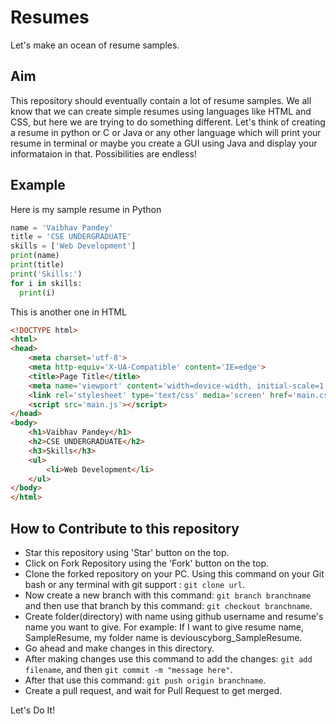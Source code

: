 # Resumes
Let's make an ocean of resume samples.

## Aim

This repository should eventually contain a lot of resume samples. We all know that we can create simple resumes using languages like HTML and CSS, but here we are trying to do something different. Let's think of creating a resume in python or C or Java or any other language which will print your resume in terminal or maybe you create a GUI using Java and display your informataion in that. Possibilities are endless!

## Example

Here is my sample resume in Python

```python
name = 'Vaibhav Pandey'
title = 'CSE UNDERGRADUATE'
skills = ['Web Development']
print(name)
print(title)
print('Skills:')
for i in skills:
  print(i)
```

This is another one in HTML

```html
<!DOCTYPE html>
<html>
<head>
    <meta charset='utf-8'>
    <meta http-equiv='X-UA-Compatible' content='IE=edge'>
    <title>Page Title</title>
    <meta name='viewport' content='width=device-width, initial-scale=1'>
    <link rel='stylesheet' type='text/css' media='screen' href='main.css'>
    <script src='main.js'></script>
</head>
<body>
    <h1>Vaibhav Pandey</h1>
    <h2>CSE UNDERGRADUATE</h2>
    <h3>Skills</h3>
    <ul>
        <li>Web Development</li>
    </ul>
</body>
</html>
```

## How to Contribute to this repository

- Star this repository using 'Star' button on the top.
- Click on Fork Repository using the 'Fork' button on the top.
- Clone the forked repository on your PC. Using this command on your Git bash or any terminal with git support : `git clone url`.
- Now create a new branch with this command: `git branch branchname` and then use that branch by this command: `git checkout branchname`.
- Create folder(directory) with name using github username and resume's name you want to give. For example: If I want to give resume name, SampleResume, my folder name is deviouscyborg_SampleResume.
- Go ahead and make changes in this directory.
- After making changes use this command to add the changes: `git add filename`, and then `git commit -m "message here"`.
- After that use this command: `git push origin branchname`.
- Create a pull request, and wait for Pull Request to get merged.

Let's Do It!
